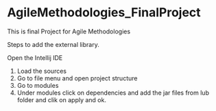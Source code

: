 # AgileMethodologies_FinalProject
This is final Project for Agile Methodologies

Steps to add the external library.

Open the Intellij IDE
1. Load the sources
2. Go to file menu and open project structure
3. Go to modules
4. Under modules click on dependencies and add the jar files from lub folder and clik on apply and ok.


